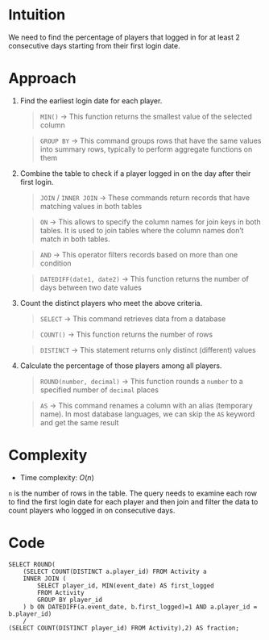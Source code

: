 # Intuition
<!-- Describe your first thoughts on how to solve this problem. -->
We need to find the percentage of players that logged in for at least 2 consecutive days starting from their first login date.

# Approach
<!-- Describe your approach to solving the problem. -->
1. Find the earliest login date for each player.

    > `MIN()` → This function returns the smallest value of the selected column

    > `GROUP BY` → This command groups rows that have the same values into summary rows, typically to perform aggregate functions on them

2. Combine the table to check if a player logged in on the day after their first login.

    > `JOIN` / `INNER JOIN` → These commands return records that have matching values in both tables

    > `ON` → This allows to specify the column names for join keys in both tables. It is used to join tables where the column names don’t match in both tables.

    > `AND` → This operator filters records based on more than one condition

    > `DATEDIFF(date1, date2)` → This function returns the number of days between two date values

3. Count the distinct players who meet the above criteria.

    > `SELECT` → This command retrieves data from a database

    > `COUNT()` → This function returns the number of rows

    > `DISTINCT` → This statement returns only distinct (different) values

4. Calculate the percentage of those players among all players.

    > `ROUND(number, decimal)` → This function rounds a `number` to a specified number of `decimal` places

    > `AS` → This command renames a column with an alias (temporary name). In most database languages, we can skip the `AS` keyword and get the same result

# Complexity
- Time complexity: $O(n)$
<!-- Add your time complexity here, e.g. $$O(n)$$ -->
`n` is the number of rows in the table. The query needs to examine each row to find the first login date for each player and then join and filter the data to count players who logged in on consecutive days.

# Code
```
SELECT ROUND(
    (SELECT COUNT(DISTINCT a.player_id) FROM Activity a
    INNER JOIN (
        SELECT player_id, MIN(event_date) AS first_logged 
        FROM Activity 
        GROUP BY player_id
    ) b ON DATEDIFF(a.event_date, b.first_logged)=1 AND a.player_id = b.player_id)
    /
(SELECT COUNT(DISTINCT player_id) FROM Activity),2) AS fraction;
```
